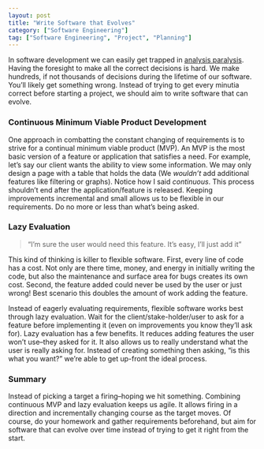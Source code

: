 ```yaml
---
layout: post
title: "Write Software that Evolves"
category: ["Software Engineering"]
tag: ["Software Engineering", "Project", "Planning"]
---
```


In software development we can easily get trapped in [analysis paralysis](https://en.wikipedia.org/wiki/Analysis_paralysis). Having the foresight to make all the correct decisions is hard. We make hundreds, if not thousands of decisions during the lifetime of our software. You’ll likely get something wrong. Instead of trying to get every minutia correct before starting a project, we should aim to write software that can evolve.

### Continuous Minimum Viable Product Development

One approach in combatting the constant changing of requirements is to strive for a continual minimum viable product (MVP). An MVP is the most basic version of a feature or application that satisfies a need. For example, let’s say our client wants the ability to view some information. We may only design a page with a table that holds the data (We _wouldn’t_ add additional features like filtering or graphs). Notice how I said _continuous_. This process shouldn’t end after the application/feature is released. Keeping improvements incremental and small allows us to be flexible in our requirements. Do no more or less than what’s being asked.

### Lazy Evaluation

> “I’m sure the user would need this feature. It’s easy, I’ll just add it”

This kind of thinking is killer to flexible software. First, every line of code has a cost. Not only are there time, money, and energy in initially writing the code, but also the maintenance and surface area for bugs creates its own cost. Second, the feature added could never be used by the user or just wrong! Best scenario this doubles the amount of work adding the feature.

Instead of eagerly evaluating requirements, flexible software works best through lazy evaluation. Wait for the client/stake-holder/user to ask for a feature before implementing it (even on improvements you know they’ll ask for). Lazy evaluation has a few benefits. It reduces adding features the user won’t use–they asked for it. It also allows us to really understand what the user is really asking for. Instead of creating something then asking, “is this what you want?” we’re able to get up-front the ideal process.

### Summary

Instead of picking a target a firing–hoping we hit something. Combining continuous MVP and lazy evaluation keeps us agile. It allows firing in a direction and incrementally changing course as the target moves. Of course, do your homework and gather requirements beforehand, but aim for software that can evolve over time instead of trying to get it right from the start.
